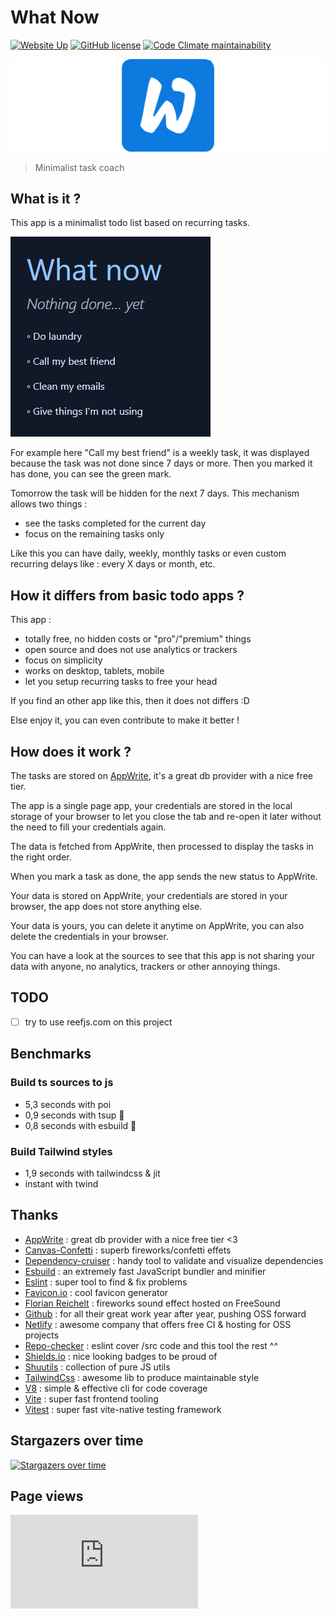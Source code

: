 # What Now

[![Website Up](https://img.shields.io/website/https/what-now.netlify.app.svg)](https://what-now.netlify.app)
[![GitHub license](https://img.shields.io/github/license/shuunen/what-now.svg?color=informational)](https://github.com/Shuunen/what-now/blob/master/LICENSE)
[![Code Climate maintainability](https://img.shields.io/codeclimate/maintainability/Shuunen/what-now?style=flat)](https://codeclimate.com/github/Shuunen/what-now)

![logo](docs/logo-double.svg)

> Minimalist task coach

## What is it ?

This app is a minimalist todo list based on recurring tasks.

![demo](docs/demo.gif)

For example here "Call my best friend" is a weekly task, it was displayed because the task was not done since 7 days or more. Then you marked it has done, you can see the green mark.

Tomorrow the task will be hidden for the next 7 days. This mechanism allows two things :

- see the tasks completed for the current day
- focus on the remaining tasks only

Like this you can have daily, weekly, monthly tasks or even custom recurring delays like : every X days or month, etc.

## How it differs from basic todo apps ?

This app :

- totally free, no hidden costs or "pro"/"premium" things
- open source and does not use analytics or trackers
- focus on simplicity
- works on desktop, tablets, mobile
- let you setup recurring tasks to free your head

If you find an other app like this, then it does not differs :D

Else enjoy it, you can even contribute to make it better !

## How does it work ?

The tasks are stored on [AppWrite](appwrite.io), it's a great db provider with a nice free tier.

The app is a single page app, your credentials are stored in the local storage of your browser to let you close the tab and re-open it later without the need to fill your credentials again.

The data is fetched from AppWrite, then processed to display the tasks in the right order.

When you mark a task as done, the app sends the new status to AppWrite.

Your data is stored on AppWrite, your credentials are stored in your browser, the app does not store anything else.

Your data is yours, you can delete it anytime on AppWrite, you can also delete the credentials in your browser.

You can have a look at the sources to see that this app is not sharing your data with anyone, no analytics, trackers or other annoying things.

## TODO

- [ ] try to use reefjs.com on this project

## Benchmarks

### Build ts sources to js

- 5,3 seconds with poi
- 0,9 seconds with tsup :tada:
- 0,8 seconds with esbuild :tada:

### Build Tailwind styles

- 1,9 seconds with tailwindcss & jit
- instant with twind

## Thanks

- [AppWrite](https://appwrite.io) : great db provider with a nice free tier <3
- [Canvas-Confetti](https://github.com/catdad/canvas-confetti) : superb fireworks/confetti effets
- [Dependency-cruiser](https://github.com/sverweij/dependency-cruiser) : handy tool to validate and visualize dependencies
- [Esbuild](https://github.com/evanw/esbuild) : an extremely fast JavaScript bundler and minifier
- [Eslint](https://eslint.org) : super tool to find & fix problems
- [Favicon.io](https://favicon.io) : cool favicon generator
- [Florian Reichelt](https://freesound.org/people/florianreichelt/sounds/459973/) : fireworks sound effect hosted on FreeSound
- [Github](https://github.com) : for all their great work year after year, pushing OSS forward
- [Netlify](https://netlify.com) : awesome company that offers free CI & hosting for OSS projects
- [Repo-checker](https://github.com/Shuunen/repo-checker) : eslint cover /src code and this tool the rest ^^
- [Shields.io](https://shields.io) : nice looking badges to be proud of
- [Shuutils](https://github.com/Shuunen/shuutils) : collection of pure JS utils
- [TailwindCss](https://tailwindcss.com) : awesome lib to produce maintainable style
- [V8](https://github.com/demurgos/v8-coverage) : simple & effective cli for code coverage
- [Vite](https://github.com/vitejs/vite) : super fast frontend tooling
- [Vitest](https://github.com/vitest-dev/vitest) : super fast vite-native testing framework

## Stargazers over time

[![Stargazers over time](https://starchart.cc/Shuunen/what-now.svg?variant=adaptive)](https://starchart.cc/Shuunen/what-now)

## Page views

[![Free Website Counter](https://www.websitecounterfree.com/c.php?d=9&id=64400&s=12)](https://www.websitecounterfree.com)

